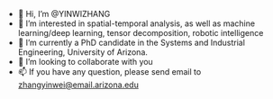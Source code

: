 - 👋 Hi, I’m @YINWIZHANG
- 👀 I’m interested in spatial-temporal analysis, as well as machine learning/deep learning, tensor decomposition, robotic intelligence
- 🌱 I’m currently a PhD candidate in the Systems and Industrial Engineering, University of Arizona.
- 💞️ I’m looking to collaborate with you
- 📫 If you have any question, please send email to zhangyinwei@email.arizona.edu

<!---
YINWIZHANG/YINWIZHANG is a ✨ special ✨ repository because its `README.md` (this file) appears on your GitHub profile.
You can click the Preview link to take a look at your changes.
--->
